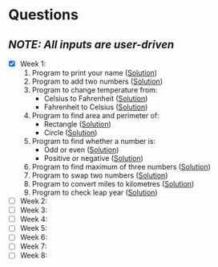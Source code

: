# Questions
## _**NOTE**: All inputs are user-driven_

- [x] Week 1:
   1. Program to print your name ([Solution](https://github.com/kangsabaniksouvik/Java-Programs/blob/main/Solutions/displayName.java))
   2. Program to add two numbers ([Solution](https://github.com/kangsabaniksouvik/Java-Programs/blob/main/Solutions/addition.java))
   3. Program to change temperature from:
      * Celsius to Fahrenheit ([Solution](https://github.com/kangsabaniksouvik/Java-Programs/blob/main/Solutions/CtoF.java))
      * Fahrenheit to Celsius ([Solution](https://github.com/kangsabaniksouvik/Java-Programs/blob/main/Solutions/FtoC.java))
   4. Program to find area and perimeter of:
      * Rectangle ([Solution](https://github.com/kangsabaniksouvik/Java-Programs/blob/main/Solutions/ar_peri_rectangle.java))
      * Circle ([Solution](https://github.com/kangsabaniksouvik/Java-Programs/blob/main/Solutions/ar_peri_circle.java))
   5. Program to find whether a number is:
      * Odd or even ([Solution](https://github.com/kangsabaniksouvik/Java-Programs/blob/main/Solutions/odd_even.java))
      * Positive or negative ([Solution](https://github.com/kangsabaniksouvik/Java-Programs/blob/main/Solutions/pos_neg.java))
   6. Program to find maximum of three numbers ([Solution](https://github.com/kangsabaniksouvik/Java-Programs/blob/main/Solutions/max_of_three.java))
   7. Program to swap two numbers ([Solution](https://github.com/kangsabaniksouvik/Java-Programs/blob/main/Solutions/swapping.java))
   8. Program to convert miles to kilometres ([Solution](https://github.com/kangsabaniksouvik/Java-Programs/blob/main/Solutions/mile_to_km.java))
   9. Program to check leap year ([Solution](https://github.com/kangsabaniksouvik/Java-Programs/blob/main/Solutions/leap_year.java))
- [ ] Week 2:
- [ ] Week 3:
- [ ] Week 4:
- [ ] Week 5:
- [ ] Week 6:
- [ ] Week 7:
- [ ] Week 8:
